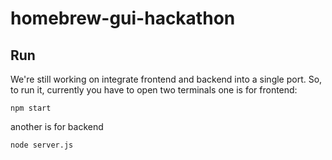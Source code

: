 # homebrew-gui-hackathon

## Run
We're still working on integrate frontend and backend into a single port. So, to run it, currently you have to open two terminals one is for frontend: <br>
```
npm start
```

another is for backend <br>
```
node server.js
```
